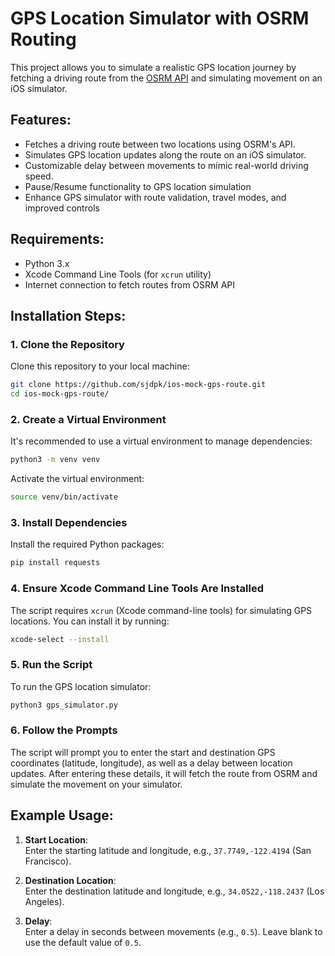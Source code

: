 # GPS Location Simulator with OSRM Routing

This project allows you to simulate a realistic GPS location journey by fetching a driving route from the [OSRM API](https://project-osrm.org/) and simulating movement on an iOS simulator.

## Features:

- Fetches a driving route between two locations using OSRM's API.
- Simulates GPS location updates along the route on an iOS simulator.
- Customizable delay between movements to mimic real-world driving speed.
- Pause/Resume functionality to GPS location simulation
- Enhance GPS simulator with route validation, travel modes, and improved controls

## Requirements:

- Python 3.x
- Xcode Command Line Tools (for `xcrun` utility)
- Internet connection to fetch routes from OSRM API

## Installation Steps:

### 1. Clone the Repository

Clone this repository to your local machine:

```bash
git clone https://github.com/sjdpk/ios-mock-gps-route.git
cd ios-mock-gps-route/
```

### 2. Create a Virtual Environment

It's recommended to use a virtual environment to manage dependencies:

```bash
python3 -m venv venv
```

Activate the virtual environment:

```bash
source venv/bin/activate
```

### 3. Install Dependencies

Install the required Python packages:

```bash
pip install requests
```

### 4. Ensure Xcode Command Line Tools Are Installed

The script requires `xcrun` (Xcode command-line tools) for simulating GPS locations. You can install it by running:

```bash
xcode-select --install
```

### 5. Run the Script

To run the GPS location simulator:

```bash
python3 gps_simulator.py
```

### 6. Follow the Prompts

The script will prompt you to enter the start and destination GPS coordinates (latitude, longitude), as well as a delay between location updates. After entering these details, it will fetch the route from OSRM and simulate the movement on your simulator.

## Example Usage:

1. **Start Location**:  
   Enter the starting latitude and longitude, e.g., `37.7749,-122.4194` (San Francisco).

2. **Destination Location**:  
   Enter the destination latitude and longitude, e.g., `34.0522,-118.2437` (Los Angeles).

3. **Delay**:  
   Enter a delay in seconds between movements (e.g., `0.5`). Leave blank to use the default value of `0.5`.
